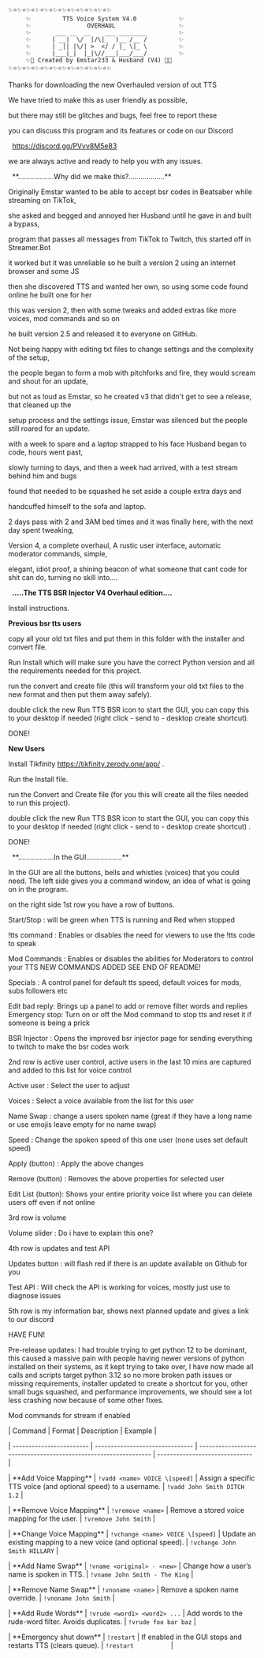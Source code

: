 ```
✨⭐✨⭐✨⭐✨⭐✨⭐✨⭐✨⭐✨⭐✨⭐✨⭐✨⭐✨
     ✨         TTS Voice System V4.0            ✨
     ✨                OVERHAUL                  ✨
     ✨       ___ __  __    ___ ________         ✨
     ✨      | __|  \/  |/\|_  )__ /__ /         ✨
     ✨      | _|| |\/| >  </ / |_ \|_ \         ✨
     ✨      |___|_|  |_|\//___|___/___/         ✨
     ✨💫 Created by Emstar233 & Husband (V4) 💫✨
✨⭐✨⭐✨⭐✨⭐✨⭐✨⭐✨⭐✨⭐✨⭐✨⭐✨⭐✨
```  


Thanks for downloading the new Overhauled version of out TTS



We have tried to make this as user friendly as possible,

but there may still be glitches and bugs, feel free to report these



you can discuss this program and its features or code on our Discord

               https://discord.gg/PVvv8M5e83



we are always active and ready to help you with any issues.



             \*\*..................Why did we make this?...............…\*\*





Originally Emstar wanted to be able to accept bsr codes in Beatsaber while streaming on TikTok,

she asked and begged and annoyed her Husband until he gave in and built a bypass,

program that passes all messages from TikTok to Twitch, this started off in Streamer.Bot

it worked but it was unreliable so he built a version 2 using an internet browser and some JS

then she discovered TTS and wanted her own, so using some code found online he built one for her

this was version 2, then with some tweaks and added extras like more voices, mod commands and so on

he built version 2.5 and released it to everyone on GitHub.



Not being happy with editing txt files to change settings and the complexity of the setup,

the people began to form a mob with pitchforks and fire, they would scream and shout for an update,

but not as loud as Emstar, so he created v3 that didn't get to see a release, that cleaned up the

setup process and the settings issue, Emstar was silenced but the people still roared for an update.



with a week to spare and a laptop strapped to his face Husband began to code, hours went past,

slowly turning to days, and then a week had arrived, with a test stream behind him and bugs

found that needed to be squashed he set aside a couple extra days and

handcuffed himself to the sofa and laptop.



2 days pass with 2 and 3AM bed times and it was finally here, with the next day spent tweaking,

Version 4, a complete overhaul, A rustic user interface, automatic moderator commands, simple,

elegant, idiot proof, a shining beacon of what someone that cant code for shit can do, turning no skill into....





                  **.....The TTS BSR Injector V4 Overhaul edition....**



Install instructions.



**Previous bsr tts users**

copy all your old txt files and put them in this folder with the installer and convert file.

Run Install which will make sure you have the correct Python version and all the requirements needed for this project.

run the convert and create file (this will transform your old txt files to the new format and then put them away safely).

double click the new Run TTS BSR icon to start the GUI, you can copy this to your desktop if needed (right click - send to - desktop create shortcut).


DONE!


**New Users**

Install Tikfinity https://tikfinity.zerody.one/app/ .

Run the Install file.

run the Convert and Create file (for you this will create all the files needed to run this project).

double click the new Run TTS BSR icon to start the GUI, you can copy this to your desktop if needed (right click - send to - desktop create shortcut) .


DONE!

                    \*\*..................In the GUI...............…\*\*







In the GUI are all the buttons, bells and whistles (voices) that you could need.
The left side gives you a command window, an idea of what is going on in the program.



on the right side 1st row you have a row of buttons.



Start/Stop    : will be green when TTS is running and Red when stopped

!tts command  : Enables or disables the need for viewers to use the !tts code to speak

Mod Commands  : Enables or disables the abilities for Moderators to control your TTS NEW COMMANDS ADDED SEE END OF README!

Specials      : A control panel for default tts speed, default voices for mods, subs followers etc

Edit bad reply: Brings up a panel to add or remove filter words and replies
Emergency stop: Turn on or off the Mod command to stop tts and reset it if someone is being a prick

BSR Injector  : Opens the improved bsr injector page for sending everything to twitch to make the bsr codes work



2nd row is active user control, active users in the last 10 mins are captured and added to this list for voice control



Active user       : Select the user to adjust

Voices            : Select a voice available from the list for this user

Name Swap         : change a users spoken name (great if they have a long name or use emojis leave empty for no name swap)

Speed             : Change the spoken speed of this one user (none uses set default speed)

Apply (button)    : Apply the above changes

Remove (button)   : Removes the above properties for selected user

Edit List (button): Shows your entire priority voice list where you can delete users off even if not online



3rd row is volume



Volume slider     : Do i have to explain this one?



4th row is updates and test API



Updates button    : will flash red if there is an update available on Github for you

Test API          : Will check the API is working for voices, mostly just use to diagnose issues



5th row is my information bar, shows next planned update and gives a link to our discord



HAVE FUN!



Pre-release updates: I had trouble trying to get python 12 to be dominant, this caused a massive pain with people having newer versions of python installed on their systems, as it kept trying to take over, I have now made all calls and scripts target python 3.12 so no more broken path issues or missing requirements, installer updated to create a shortcut for you, other small bugs squashed, and performance improvements, we should see a lot less crashing now because of some other fixes.



Mod commands for stream if enabled



| Command                  | Format                          | Description                                                     | Example                        |

| ------------------------ | ------------------------------- | --------------------------------------------------------------- | ------------------------------ |

| \*\*Add Voice Mapping\*\*    | `!vadd <name> VOICE \[speed]`    | Assign a specific TTS voice (and optional speed) to a username. | `!vadd John Smith DITCH 1.2`   |

| \*\*Remove Voice Mapping\*\* | `!vremove <name>`               | Remove a stored voice mapping for the user.                     | `!vremove John Smith`          |

| \*\*Change Voice Mapping\*\* | `!vchange <name> VOICE \[speed]` | Update an existing mapping to a new voice (and optional speed). | `!vchange John Smith HILLARY`  |

| \*\*Add Name Swap\*\*        | `!vname <original> - <new>`     | Change how a user’s name is spoken in TTS.                      | `!vname John Smith - The King` |

| \*\*Remove Name Swap\*\*     | `!vnoname <name>`               | Remove a spoken name override.                                  | `!vnoname John Smith`          |

| \*\*Add Rude Words\*\*       | `!vrude <word1> <word2> ...`    | Add words to the rude-word filter. Avoids duplicates.           | `!vrude foo bar baz`           |

| \*\*Emergency shut down\*\*  | `!restart`                      | If enabled in the GUI stops and restarts TTS (clears queue).    | `!restart          `           |



